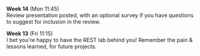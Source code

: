 **Week 14** (Mon 11:45)  
Review presentation posted, with an optional survey if you have
questions to suggest for inclusion in the review.

**Week 13** (Fri 11:15)  
I bet you're happy to have the REST lab behind you!
Remember the pain & lessons learned, for future projects.

